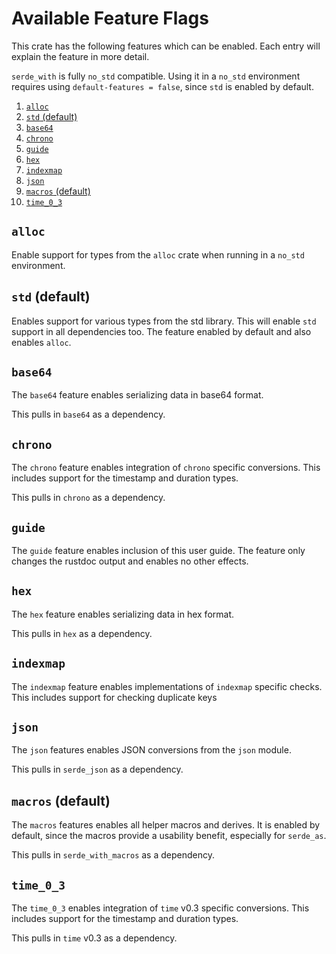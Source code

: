 # Available Feature Flags

This crate has the following features which can be enabled.
Each entry will explain the feature in more detail.

`serde_with` is fully `no_std` compatible.
Using it in a `no_std` environment requires using `default-features = false`, since `std` is enabled by default.

1. [`alloc`](#alloc)
2. [`std` (default)](#std-default)
3. [`base64`](#base64)
4. [`chrono`](#chrono)
5. [`guide`](#guide)
6. [`hex`](#hex)
7. [`indexmap`](#indexmap)
8. [`json`](#json)
9. [`macros` (default)](#macros-default)
10. [`time_0_3`](#time_0_3)

## `alloc`

Enable support for types from the `alloc` crate when running in a `no_std` environment.

## `std` (default)

Enables support for various types from the std library.
This will enable `std` support in all dependencies too.
The feature enabled by default and also enables `alloc`.

## `base64`

The `base64` feature enables serializing data in base64 format.

This pulls in `base64` as a dependency.

## `chrono`

The `chrono` feature enables integration of `chrono` specific conversions.
This includes support for the timestamp and duration types.

This pulls in `chrono` as a dependency.

## `guide`

The `guide` feature enables inclusion of this user guide.
The feature only changes the rustdoc output and enables no other effects.

## `hex`

The `hex` feature enables serializing data in hex format.

This pulls in `hex` as a dependency.

## `indexmap`

The `indexmap` feature enables implementations of `indexmap` specific checks.
This includes support for checking duplicate keys

## `json`

The `json` features enables JSON conversions from the `json` module.

This pulls in `serde_json` as a dependency.

## `macros` (default)

The `macros` features enables all helper macros and derives.
It is enabled by default, since the macros provide a usability benefit, especially for `serde_as`.

This pulls in `serde_with_macros` as a dependency.

## `time_0_3`

The `time_0_3` enables integration of `time` v0.3 specific conversions.
This includes support for the timestamp and duration types.

This pulls in `time` v0.3 as a dependency.
